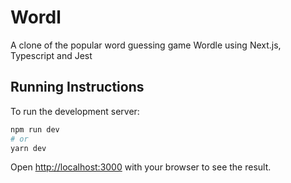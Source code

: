 # Wordl

A clone of the popular word guessing game Wordle using Next.js, Typescript and Jest

## Running Instructions

To run the development server:

```bash
npm run dev
# or
yarn dev
```

Open [http://localhost:3000](http://localhost:3000) with your browser to see the result.
